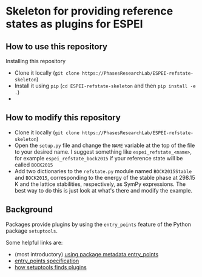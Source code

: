 # Skeleton for providing reference states as plugins for ESPEI

## How to use this repository

Installing this repository 

* Clone it locally (`git clone https://PhasesResearchLab/ESPEI-refstate-skeleton`)
* Install it using `pip` (`cd ESPEI-refstate-skeleton` and then `pip install -e .`)
* 

## How to modify this repository

* Clone it locally (`git clone https://PhasesResearchLab/ESPEI-refstate-skeleton`)
* Open the `setup.py` file and change the `NAME` variable at the top of the file to your desired name. I suggest something like `espei_refstate_<name>`, for example `espei_refstate_bock2015` if your reference state will be called `BOCK2015`
* Add two dictionaries to the `refstate.py` module named `BOCK2015Stable` and `BOCK2015`, corresponding to the energy of the stable phase at 298.15 K and the lattice stabilities, respectively, as SymPy expressions. The best way to do this is just look at what's there and modify the example.

## Background

Packages provide plugins by using the `entry_points` feature of the Python package `setuptools`.

Some helpful links are:

* (most introductory) [using package metadata entry_points](https://packaging.python.org/guides/creating-and-discovering-plugins/#using-package-metadata)
* [entry_points specification](https://packaging.python.org/specifications/entry-points/)
* [how setuptools finds plugins](https://setuptools.readthedocs.io/en/latest/setuptools.html#dynamic-discovery-of-services-and-plugins)

